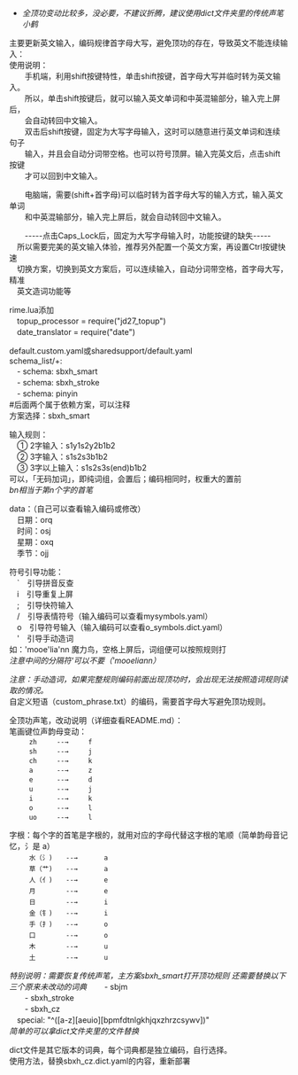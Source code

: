 * *全顶功变动比较多，没必要，不建议折腾，建议使用dict文件夹里的传统声笔小鹤*   

主要更新英文输入，编码规律首字母大写，避免顶功的存在，导致英文不能连续输入：	  
使用说明：	  
　　手机端，利用shift按键特性，单击shift按键，首字母大写并临时转为英文输入。	   
　　所以，单击shift按键后，就可以输入英文单词和中英混输部分，输入完上屏后，	   
　　会自动转回中文输入。	   
　　双击后shift按键，固定为大写字母输入，这时可以随意进行英文单词和连续句子	  
　　输入，并且会自动分词带空格。也可以符号顶屏。输入完英文后，点击shift按键	  
　　才可以回到中文输入。	   

　　电脑端，需要(shift+首字母)可以临时转为首字母大写的输入方式，输入英文单词	  
　　和中英混输部分，输入完上屏后，就会自动转回中文输入。	
         
　　-----点击Caps_Lock后，固定为大写字母输入时，功能按键的缺失-----	   
　所以需要完美的英文输入体验，推荐另外配置一个英文方案，再设置Ctrl按键快速	  
　切换方案，切换到英文方案后，可以连续输入，自动分词带空格，首字母大写，精准	  
　英文造词功能等  	  
    
rime.lua添加  
　topup_processor = require("jd27_topup")  
　date_translator = require("date")  
  
default.custom.yaml或sharedsupport/default.yaml  
schema_list/+:  
　- schema: sbxh_smart     
　- schema: sbxh_stroke    
　- schema: pinyin         
#后面两个属于依赖方案，可以注释  
方案选择：sbxh_smart  

输入规则：  
　① 2字输入：s1y1s2y2b1b2  
　② 3字输入：s1s2s3b1b2  
　③ 3字以上输入：s1s2s3s(end)b1b2  
可以，「无码加词」，即纯词组，会置后；编码相同时，权重大的置前  
*bn相当于第n个字的首笔*  

data：（自己可以查看输入编码或修改）  
　日期：orq  
　时间：osj  
　星期：oxq  
　季节：ojj  

符号引导功能：  
　`　引导拼音反查  
　i　引导重复上屏  
　;　引导快符输入  
　/　引导表情符号（输入编码可以查看mysymbols.yaml）  
　o　引导符号输入（输入编码可以查看o_symbols.dict.yaml）  
　'　引导手动造词  
如：'mooe'lia'nn	魔力鸟，空格上屏后，词组便可以按照规则打  
*注意中间的分隔符‘可以不要（'mooeliann）*  

*注意：手动造词，如果完整规则编码前面出现顶功时，会出现无法按照造词规则读取的情况。*  
      自定义短语（custom_phrase.txt）的编码，需要首字母大写避免顶功规则。 

全顶功声笔，改动说明（详细查看README.md）：  
笔画键位声韵母变动：  
`　　　zh　　　--→　　　f　　　　`  
`　　　sh　　　--→　　　j　　　　`  
`　　　ch　　　--→　　　k　　　　`  
`　　　a 　　　--→　　　z　　　　`  
`　　　e 　　　--→　　　d　　　　`  
`　　　u 　　　--→　　　j　　　　`  
`　　　i 　　　--→　　　k　　　　`  
`　　　o 　　　--→　　　l　　　　`  
`　　　uo　　　--→　　　l　　　　`  

字根：每个字的首笔是字根的，就用对应的字母代替这字根的笔顺（简单韵母音记忆，氵是 a）  
`　　　水（氵)　　--→　　　　a　　　`　  
`　　　草（艹)　　--→　　　　a　　　`　  
`　　　人（亻)　　--→　　　　e　　　`　  
`　　　月 　　　　--→　　　　e　　　`　  
`　　　日 　　　　--→　　　　i　　　`　  
`　　　金（钅)　　--→　　　　i　　　`　  
`　　　手（扌)　　--→　　　　o　　　`　  
`　　　口 　　　　--→　　　　o　　　`　  
`　　　木　 　　　--→　　　　u　　　`　  
`　　　土　 　　　--→　　　　u　　　`　  

*特别说明：需要恢复传统声笔，主方案sbxh_smart打开顶功规则*
*还需要替换以下三个原来未改动的词典*
　　- sbjm          
　　- sbxh_stroke   
　　- sbxh_cz       
　special: "^([a-z][aeuio][bpmfdtnlgkhjqxzhrzcsywv])"  
*简单的可以拿dict文件夹里的文件替换*  

dict文件是其它版本的词典，每个词典都是独立编码，自行选择。  
使用方法，替换sbxh_cz.dict.yaml的内容，重新部署  
